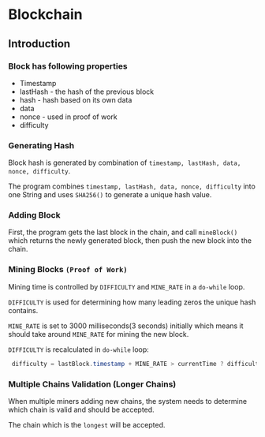 # Blockchain
## Introduction
### Block has following properties
* Timestamp
* lastHash - the hash of the previous block 
* hash - hash based on its own data
* data
* nonce - used in proof of work
* difficulty

### Generating Hash
Block hash is generated by combination of `timestamp, lastHash, data, nonce, difficulty`. 

The program combines `timestamp, lastHash, data, nonce, difficulty` into one String and uses `SHA256()` to generate a unique hash value.

### Adding Block
First, the program gets the last block in the chain, and call `mineBlock()` which returns the newly generated block, then push the new block into the chain.

### Mining Blocks `(Proof of Work)`
Mining time is controlled by `DIFFICULTY` and `MINE_RATE` in a `do-while` loop. 

`DIFFICULTY` is used for determining how many leading zeros the unique hash contains.

`MINE_RATE` is set to 3000 milliseconds(3 seconds) initially which means it should take around `MINE_RATE` for mining the new block.

`DIFFICULTY` is recalculated in `do-while` loop:
```java
 difficulty = lastBlock.timestamp + MINE_RATE > currentTime ? difficulty + 1 : difficulty - 1;
```

### Multiple Chains Validation (Longer Chains)
When multiple miners adding new chains, the system needs to determine which chain is valid and should be accepted. 

The chain which is the `longest` will be accepted. 
